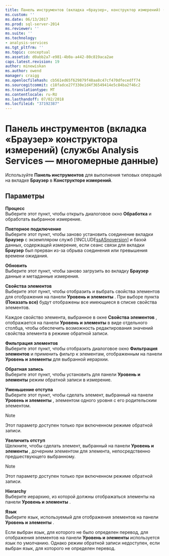 ```yaml
---
title: Панель инструментов (вкладка «браузер», конструктор измерений) (службы Analysis Services — многомерные данные) | Документация Майкрософт
ms.custom: ''
ms.date: 06/13/2017
ms.prod: sql-server-2014
ms.reviewer: ''
ms.suite: ''
ms.technology:
- analysis-services
ms.tgt_pltfrm: ''
ms.topic: conceptual
ms.assetid: d0abb2a7-e981-4b0a-a442-80c819aca2ae
caps.latest.revision: 19
author: minewiskan
ms.author: owend
manager: craigg
ms.openlocfilehash: cb561ed65f629879f48aa8c47cf470dfecedff74
ms.sourcegitcommit: c18fadce27f330e1d4f36549414e5c84ba2f46c2
ms.translationtype: MT
ms.contentlocale: ru-RU
ms.lasthandoff: 07/02/2018
ms.locfileid: "37192387"
---
```

# <a name="toolbar-browser-tab-dimension-designer-analysis-services---multidimensional-data"></a>Панель инструментов (вкладка «Браузер» конструктора измерений) (службы Analysis Services — многомерные данные)
  Используйте **Панель инструментов** для выполнения типовых операций на вкладке **Браузер** в **Конструкторе измерений**.  
  
## <a name="options"></a>Параметры  
 **Процесс**  
 Выберите этот пункт, чтобы открыть диалоговое окно **Обработка** и обработать выбранное измерение.  
  
 **Повторное подключение**  
 Выберите этот пункт, чтобы заново установить соединение вкладки **Браузер** с экземпляром служб [!INCLUDE[ssASnoversion](../includes/ssasnoversion-md.md)] и базой данных, содержащей измерение, если сеанс связи для вкладки **Браузер** был прерван из-за обрыва соединения или превышения времени ожидания.  
  
 **Обновить**  
 Выберите этот пункт, чтобы заново загрузить во вкладку **Браузер** данные и метаданные измерения.  
  
 **Свойства элементов**  
 Выберите этот пункт, чтобы отобразить и выбрать свойства элементов для отображения на панели **Уровень и элементы** . При выборе пункта **(Показать все)** будут отображены все имеющиеся в списке свойства элементов.  
  
 Каждое свойство элемента, выбранное в окне **Свойства элементов** , отображается на панели **Уровень и элементы** в виде отдельного столбца, чтобы обеспечить возможность редактирования значений свойства элемента в режиме обратной записи.  
  
 **Фильтрация элементов**  
 Выберите этот пункт, чтобы отобразить диалоговое окно **Фильтрация элементов** и применить фильтр к элементам, отображенным на панели **Уровень и элементы** для выбранной иерархии.  
  
 **Обратная запись**  
 Выберите этот пункт, чтобы установить для панели **Уровень и элементы** режим обратной записи в измерение.  
  
 **Уменьшение отступа**  
 Выберите этот пункт, чтобы сделать элемент, выбранный на панели **Уровень и элементы** , элементом одного уровня с его родительским элементом.  
  
> [!NOTE]  
>  Этот параметр доступен только при включенном режиме обратной записи.  
  
 **Увеличить отступ**  
 Щелкните, чтобы сделать элемент, выбранный на панели **Уровень и элементы** , дочерним элементом для элемента, непосредственно предшествующего выбранному.  
  
> [!NOTE]  
>  Этот параметр доступен только при включенном режиме обратной записи.  
  
 **Hierarchy**  
 Выберите иерархию, из которой должны отображаться элементы на панели **Уровень и элементы** .  
  
 **Язык**  
 Выберите язык, используемый для отображения элементов на панели **Уровень и элементы** .  
  
 Если выбран язык, для которого не было определен перевод, для отображения элементов на панели **Уровень и элементы** используется язык по умолчанию. Однако режим обратной записи недоступен, если выбран язык, для которого не определен перевод.  
  
  
